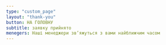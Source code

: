 ```yaml
---
type: "custom_page"
layout: "thank-you"
button: НА ГОЛОВНУ
subtitle: заявку прийнято
menegers: Наші менеджери зв’яжуться з вами найближчим часом
---
```


